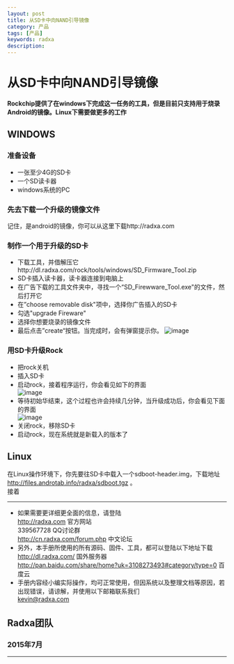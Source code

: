 ```yaml
---
layout: post
title: 从SD卡中向NAND引导镜像  
category: 产品
tags: [产品]
keywords: radxa
description: 
---
```


# 从SD卡中向NAND引导镜像  

**Rockchip提供了在windows下完成这一任务的工具，但是目前只支持用于烧录Android的镜像。Linux下需要做更多的工作**


## WINDOWS  
### 准备设备  

* 一张至少4G的SD卡  
* 一个SD读卡器  
* windows系统的PC  

### 先去下载一个升级的镜像文件  

记住，是android的镜像，你可以从这里下载http://radxa.com  

### 制作一个用于升级的SD卡  

* 下载工具，并借解压它http://dl.radxa.com/rock/tools/windows/SD_Firmware_Tool.zip  
* SD卡插入读卡器，读卡器连接到电脑上  
* 在广告下载的工具文件夹中，寻找一个“SD_Firewware_Tool.exe"的文件，然后打开它  
* 在”choose removable disk"项中，选择你广告插入的SD卡  
* 勾选"upgrade Fireware"  
* 选择你想要烧录的镜像文件  
* 最后点击”create“按钮。当完成时，会有弹窗提示你。
![image](http://radxa.com/mw/images/b/bd/Upgrade_disk_1.jpg)  

### 用SD卡升级Rock  

* 把rock关机  
* 插入SD卡  
* 启动rock，接着程序运行，你会看见如下的界面  
	![image](http://radxa.com/mw/images/0/0d/Upgrade_disk_2.jpg)  
* 等待初始华结束，这个过程也许会持续几分钟，当升级成功后，你会看见下面的界面  
	![image](http://radxa.com/mw/images/7/73/Upgrade_disk_3.jpg)  
* 关闭rock，移除SD卡  
* 启动rock，现在系统就是新载入的版本了  


## Linux  

在Linux操作环境下，你先要往SD卡中载入一个sdboot-header.img，下载地址 http://files.androtab.info/radxa/sdboot.tgz 。  
接着



--------------------------------------------------------------------
* 如果需要更详细更全面的信息，请登陆  
	http://radxa.com  						官方网站  
	339567728         						QQ讨论群  
	http://cn.radxa.com/forum.php					中文论坛  
* 另外，本手册所使用的所有源码、固件、工具，都可以登陆以下地址下载  
	http://dl.radxa.com/                             	      国外服务器  
	http://pan.baidu.com/share/home?uk=3108273493#category/type=0	 百度云  
* 手册内容经小编实际操作，均可正常使用，但因系统以及整理文档等原因，若出现错误，请谅解，并使用以下邮箱联系我们  
	kevin@radxa.com  

## Radxa团队  

### 2015年7月  
--------------------------------------------------------------------
